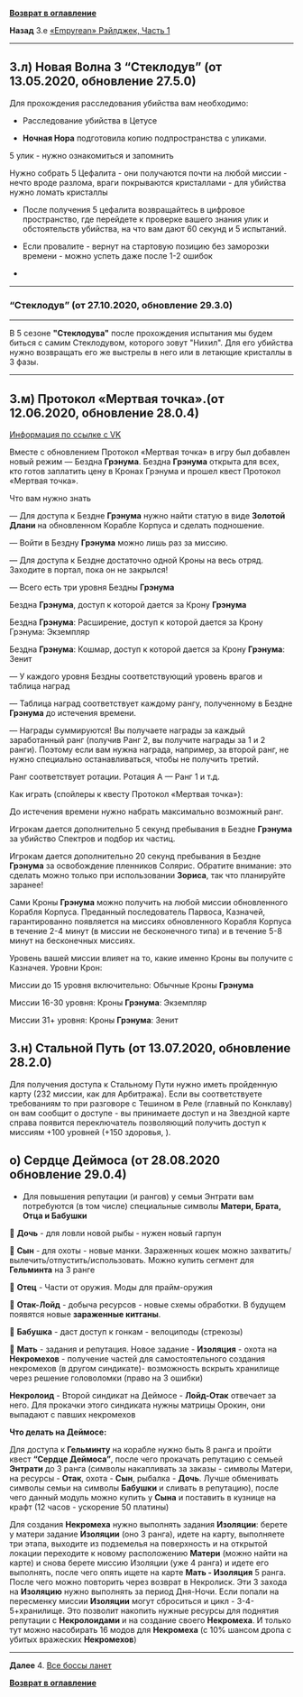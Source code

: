 **[Возврат в оглавление](index.md)**

**Назад** 3.е [«Empyrean» Рэйлджек, Часть 1](03_f.md)
***


## 3.л) Новая Волна 3 “Стеклодув” (от 13.05.2020, обновление 27.5.0)

Для прохождения расследования убийства вам необходимо:

- Расследование убийства в Цетусе

- **Ночная Нора** подготовила копию подпространства с уликами. 

5 улик - нужно ознакомиться и запомнить

Нужно собрать 5 Цефалита - они получаются почти на любой миссии - нечто вроде разлома, враги покрываются кристаллами - для убийства нужно ломать кристаллы

- После получения 5 цефалита возвращайтесь в цифровое пространство, где перейдете к проверке вашего знания улик и обстоятельств убийства, на что вам дают 60 секунд и 5 испытаний.

- Если провалите - вернут на стартовую позицию без заморозки времени - можно успеть даже после 1-2 ошибок
- 
******************************************************
### “Стеклодув” (от 27.10.2020, обновление 29.3.0)
******************************************************
В 5 сезоне **"Стеклодува"** после прохождения испытания мы будем биться с самим Стеклодувом, которого зовут "Нихил". Для его убийства нужно возвращать его же выстрелы в него или в летающие кристаллы в 3 фазы.


******************************************************
## 3.м) Протокол «Мертвая точка».(от 12.06.2020, обновление 28.0.4)

[Информация по ссылке с VK](https://vk.com/@wisoru-spoiler-tablicy-nagrad-i-shansa-vypadeniya-dlya-novogo-rezhi)

Вместе с обновлением Протокол «Мертвая точка» в игру был добавлен новый режим — Бездна **Грэнума**. Бездна **Грэнума** открыта для всех, кто готов заплатить цену в Кронах Грэнума и прошел квест Протокол «Мертвая точка».

Что вам нужно знать

— Для доступа к Бездне **Грэнума** нужно найти статую в виде **Золотой Длани** на обновленном Корабле Корпуса и сделать подношение.

— Войти в Бездну **Грэнума** можно лишь раз за миссию.

— Для доступа к Бездне достаточно одной Кроны на весь отряд. Заходите в портал, пока он не закрылся!

— Всего есть три уровня Бездны **Грэнума**

Бездна **Грэнума**, доступ к которой дается за Крону **Грэнума**

Бездна **Грэнума**: Расширение, доступ к которой дается за Крону Грэнума: Экземпляр

Бездна **Грэнума**: Кошмар, доступ к которой дается за Крону **Грэнума**: Зенит

— У каждого уровня Бездны соответствующий уровень врагов и таблица наград

— Таблица наград соответствует каждому рангу, полученному в Бездне **Грэнума** до истечения времени.

— Награды суммируются! Вы получаете награды за каждый заработанный ранг (получив Ранг 2, вы получите награды за 1 и 2 ранги). Поэтому если вам нужна награда, например, за второй ранг, не нужно специально останавливаться, чтобы не получить третий.

Ранг соответствует ротации. Ротация А — Ранг 1 и т.д.

Как играть (спойлеры к квесту Протокол «Мертвая точка»):

До истечения времени нужно набрать максимально возможный ранг.

Игрокам дается дополнительно 5 секунд пребывания в Бездне **Грэнума** за убийство Спектров и подбор их частиц.

Игрокам дается дополнительно 20 секунд пребывания в Бездне **Грэнума** за освобождение пленников Солярис. Обратите внимание: это сделать можно только при использовании **Зориса**, так что планируйте заранее!

Сами Кроны **Грэнума** можно получить на любой миссии обновленного Корабля Корпуса. Преданный последователь Парвоса, Казначей, гарантированно появляется на миссиях обновленного Корабля Корпуса в течение 2-4 минут (в миссии не бесконечного типа) и в течение 5-8 минут на бесконечных миссиях.

Уровень вашей миссии влияет на то, какие именно Кроны вы получите с Казначея. Уровни Крон:

Миссии до 15 уровня включительно: Обычные Кроны **Грэнума**

Миссии 16-30 уровня: Кроны **Грэнума**: Экземпляр

Миссии 31+ уровня: Кроны **Грэнума**: Зенит


## 3.н) Стальной Путь (от 13.07.2020, обновление 28.2.0)

Для получения доступа к Стальному Пути нужно иметь пройденную карту (232 миссии, как для Арбитража). Если вы соответствуете требованиям то при разговоре с Тешином в Реле (главный по Конклаву) он вам сообщит о доступе - вы принимаете доступ и на Звездной карте справа появится переключатель позволяющий получить доступ к миссиям +100 уровней (+150 здоровья, ). 


## о) Сердце Деймоса (от 28.08.2020 обновление 29.0.4)

- Для повышения репутации (и рангов) у семьи Энтрати вам потребуются (в том числе) специальные символы **Матери, Брата, Отца и Бабушки**

📍 **Дочь** - для ловли новой рыбы - нужен новый гарпун

📍 **Сын** - для охоты - новые манки. Зараженных кошек можно захватить/вылечить/отпустить/использовать. Можно купить сегмент для **Гельминта** на 3 ранге

📍 **Отец** - Части от оружия. Моды для прайм-оружия

📍 **Отак-Лойд** - добыча ресурсов - новые схемы обработки. В будущем появятся новые **зараженные китганы**.

📍 **Бабушка** - даст доступ к гонкам - велоциподы (стрекозы)

📍 **Мать** - задания и репутация. Новое задание - **Изоляция** - охота на **Некромехов** - получение частей для самостоятельного создания некромехов (в другом синдикате)- возможность вскрыть хранилище через решение головоломки (право на 3 ошибки)

**Некролоид** - Второй синдикат на Деймосе - **Лойд-Отак** отвечает за него. Для прокачки этого синдиката нужны матрицы Орокин, они выпадают с павших некромехов 

**Что делать на Деймосе:**

Для доступа к **Гельминту** на корабле нужно быть 8 ранга и пройти квест **“Сердце Деймоса”**, после чего прокачать репутацию с семьей **Энтрати** до 3 ранга (символы накапливать за заказы - символы Матери, на ресурсы - **Отак**, охота - **Сын**, рыбалка - **Дочь**. Лучше обменивать символы семьи на символы **Бабушки** и сливать в репутацию), после чего данный модуль можно купить у **Сына** и поставить в кузнице на крафт (12 часов - ускорение 50 платины)

Для создания **Некромеха** нужно выполнять задания **Изоляции**: берете у матери задание **Изоляции** (оно 3 ранга), идете на карту, выполняете три этапа, выходите из подземелья на поверхность и на открытой локации переходите к новому расположению **Матери** (можно найти на карте) и снова берете миссию Изоляции (уже 4 ранга) и идете его выполнять, после чего опять ищете на карте **Мать - Изоляция** 5 ранга. После чего можно повторить через возврат в Некролиск. Эти 3 захода на **Изоляцию** нужно выполнять за период Дня-Ночи. Если попали на пересменку миссии **Изоляции** могут сброситься и цикл - 3-4-5+хранилище. Это позволит накопить нужные ресурсы для поднятия репутации с **Некролоидами** и на создание своего **Некромеха**. И только тут можно насобирать 16 модов для **Некромеха** (с 10% шансом дропа с убитых вражеских **Некромехов**)


***
**Далее** 4. [Все боссы ланет](04.md)

**[Возврат в оглавление](index.md)**